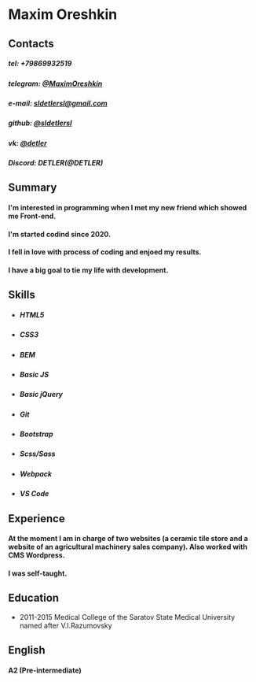 # Maxim Oreshkin

## Contacts

##### tel: 	    +79869932519
##### telegram: [@MaximOreshkin](https://t.me/MaximOreshkin)
##### e-mail: 	 sldetlersl@gmail.com
##### github: 	 [@sldetlersl](https://github.com/sldetlersl)
##### vk: 	     [@detler](https://vk.com/detler)
##### Discord: 	 DETLER(@DETLER)
## Summary
 
#### I'm interested in programming when I met my new friend which showed me Front-end. 
#### I'm started codind since 2020.
#### I fell in love with process of coding and enjoed my results.
#### I have a big goal to tie my life with development.
## Skills 

  * ##### HTML5
  * ##### CSS3
  * ##### BEM
  * ##### Basic JS
  * ##### Basic jQuery
  * ##### Git
  * ##### Bootstrap
  * ##### Scss/Sass
  * ##### Webpack
  * ##### VS Code
  
## Experience

#### At the moment I am in charge of two websites (a ceramic tile store and a website of an agricultural machinery sales company). Also worked with CMS Wordpress.
#### I was self-taught. 

## Education

  * 2011-2015 Medical College of the Saratov State Medical University named after V.I.Razumovsky
## English 

#### A2 (Pre-intermediate)